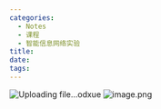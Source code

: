 ```yaml
---
categories:
  - Notes
  - 课程
  - 智能信息网络实验
title:
date:
tags:
---
```

![Uploading file...odxue]()
![image.png](https://cdn.jsdelivr.net/gh/zhengyangWang1/image@main/img/20240302130123.png)
